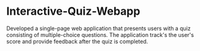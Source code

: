 # Interactive-Quiz-Webapp
Developed a single-page web application that presents users with a quiz consisting of multiple-choice questions. The application track's the user's score and provide feedback after the quiz is completed.
